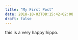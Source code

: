 ```yaml
---
title: "My First Post"
date: 2018-10-03T08:15:42+02:00
draft: false
---
```


this is a very happy hippo.
